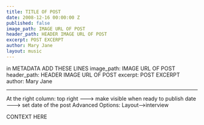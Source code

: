 ```yaml
---
title: TITLE OF POST
date: 2008-12-16 00:00:00 Z
published: false
image_path: IMAGE URL OF POST
header_path: HEADER IMAGE URL OF POST
excerpt: POST EXCERPT
author: Mary Jane
layout: music
---
```


in METADATA ADD THESE LINES 
image_path: IMAGE URL OF POST
header_path: HEADER IMAGE URL OF POST
excerpt: POST EXCERPT
author: Mary Jane

--------------------------
At the right column:
top right ---> make visible when ready to publish 
date ---> set date of the post
Advanced Options: 
Layout-->interview

CONTEXT HERE
